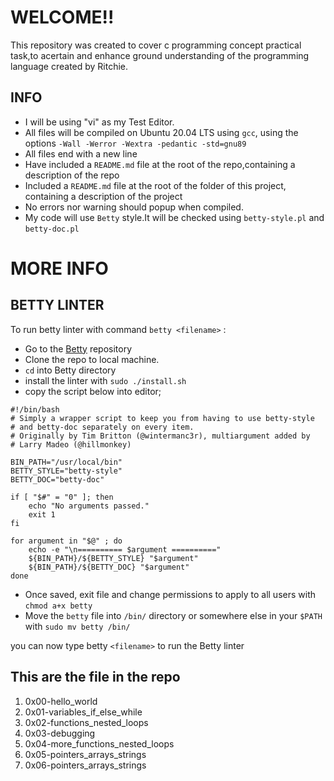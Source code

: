 # WELCOME!!
This repository was created to cover c programming concept practical task,to acertain and enhance ground understanding of the programming language created by Ritchie.

## INFO
- I will be using "vi" as my Test Editor.
- All files will be compiled on Ubuntu 20.04 LTS using `gcc`, using the options `-Wall -Werror -Wextra -pedantic -std=gnu89`
- All files end with a new line
- Have included a `README.md` file at the root of the repo,containing a description of the repo
- Included a `README.md` file at the root of the folder of this project, containing a description of the project
- No errors nor warning should popup when compiled.
- My code will use `Betty` style.It will be checked using `betty-style.pl` and `betty-doc.pl`

# MORE INFO
## BETTY LINTER
To run betty linter with command `betty <filename>` :
  - Go to the [Betty](https://github.com/holbertonschool/Betty) repository
  - Clone the repo to local machine.
  - `cd` into Betty directory
  - install the linter with `sudo ./install.sh`
  - copy the script below into editor;

```shell
#!/bin/bash
# Simply a wrapper script to keep you from having to use betty-style
# and betty-doc separately on every item.
# Originally by Tim Britton (@wintermanc3r), multiargument added by
# Larry Madeo (@hillmonkey)

BIN_PATH="/usr/local/bin"
BETTY_STYLE="betty-style"
BETTY_DOC="betty-doc"

if [ "$#" = "0" ]; then
    echo "No arguments passed."
    exit 1
fi

for argument in "$@" ; do
    echo -e "\n========== $argument =========="
    ${BIN_PATH}/${BETTY_STYLE} "$argument"
    ${BIN_PATH}/${BETTY_DOC} "$argument"
done
```
  - Once saved, exit file and change permissions to apply to all users with `chmod a+x betty`
  - Move the `betty` file into `/bin/` directory or somewhere else in your `$PATH` with `sudo mv betty /bin/`

you can now type betty `<filename>` to run the Betty linter

## This are the file in the repo
1. 0x00-hello_world
2. 0x01-variables_if_else_while
3. 0x02-functions_nested_loops
4. 0x03-debugging
5. 0x04-more_functions_nested_loops
6. 0x05-pointers_arrays_strings
7. 0x06-pointers_arrays_strings



